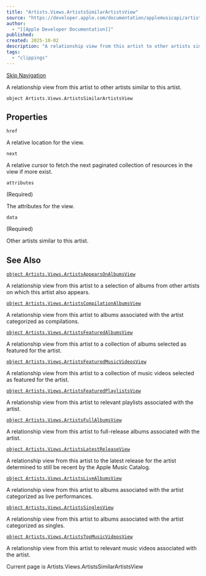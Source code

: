 ```yaml
---
title: "Artists.Views.ArtistsSimilarArtistsView"
source: "https://developer.apple.com/documentation/applemusicapi/artists/views-data.dictionary/artistssimilarartistsview"
author:
  - "[[Apple Developer Documentation]]"
published:
created: 2025-10-02
description: "A relationship view from this artist to other artists similar to this artist."
tags:
  - "clippings"
---
```

[Skip Navigation](https://developer.apple.com/documentation/applemusicapi/artists/views-data.dictionary/#app-main)

A relationship view from this artist to other artists similar to this artist.

```
object Artists.Views.ArtistsSimilarArtistsView
```

## Properties

`href`

A relative location for the view.

`next`

A relative cursor to fetch the next paginated collection of resources in the view if more exist.

`attributes`

(Required)

The attributes for the view.

`data`

(Required)

Other artists similar to this artist.

## See Also

[`object Artists.Views.ArtistsAppearsOnAlbumsView`](https://developer.apple.com/documentation/applemusicapi/artists/views-data.dictionary/artistsappearsonalbumsview)

A relationship view from this artist to a selection of albums from other artists on which this artist also appears.

[`object Artists.Views.ArtistsCompilationAlbumsView`](https://developer.apple.com/documentation/applemusicapi/artists/views-data.dictionary/artistscompilationalbumsview)

A relationship view from this artist to albums associated with the artist categorized as compilations.

[`object Artists.Views.ArtistsFeaturedAlbumsView`](https://developer.apple.com/documentation/applemusicapi/artists/views-data.dictionary/artistsfeaturedalbumsview)

A relationship view from this artist to a collection of albums selected as featured for the artist.

[`object Artists.Views.ArtistsFeaturedMusicVideosView`](https://developer.apple.com/documentation/applemusicapi/artists/views-data.dictionary/artistsfeaturedmusicvideosview)

A relationship view from this artist to a collection of music videos selected as featured for the artist.

[`object Artists.Views.ArtistsFeaturedPlaylistsView`](https://developer.apple.com/documentation/applemusicapi/artists/views-data.dictionary/artistsfeaturedplaylistsview)

A relationship view from this artist to relevant playlists associated with the artist.

[`object Artists.Views.ArtistsFullAlbumsView`](https://developer.apple.com/documentation/applemusicapi/artists/views-data.dictionary/artistsfullalbumsview)

A relationship view from this artist to full-release albums associated with the artist.

[`object Artists.Views.ArtistsLatestReleaseView`](https://developer.apple.com/documentation/applemusicapi/artists/views-data.dictionary/artistslatestreleaseview)

A relationship view from this artist to the latest release for the artist determined to still be recent by the Apple Music Catalog.

[`object Artists.Views.ArtistsLiveAlbumsView`](https://developer.apple.com/documentation/applemusicapi/artists/views-data.dictionary/artistslivealbumsview)

A relationship view from this artist to albums associated with the artist categorized as live performances.

[`object Artists.Views.ArtistsSinglesView`](https://developer.apple.com/documentation/applemusicapi/artists/views-data.dictionary/artistssinglesview)

A relationship view from this artist to albums associated with the artist categorized as singles.

[`object Artists.Views.ArtistsTopMusicVideosView`](https://developer.apple.com/documentation/applemusicapi/artists/views-data.dictionary/artiststopmusicvideosview)

A relationship view from this artist to relevant music videos associated with the artist.

Current page is Artists.Views.ArtistsSimilarArtistsView